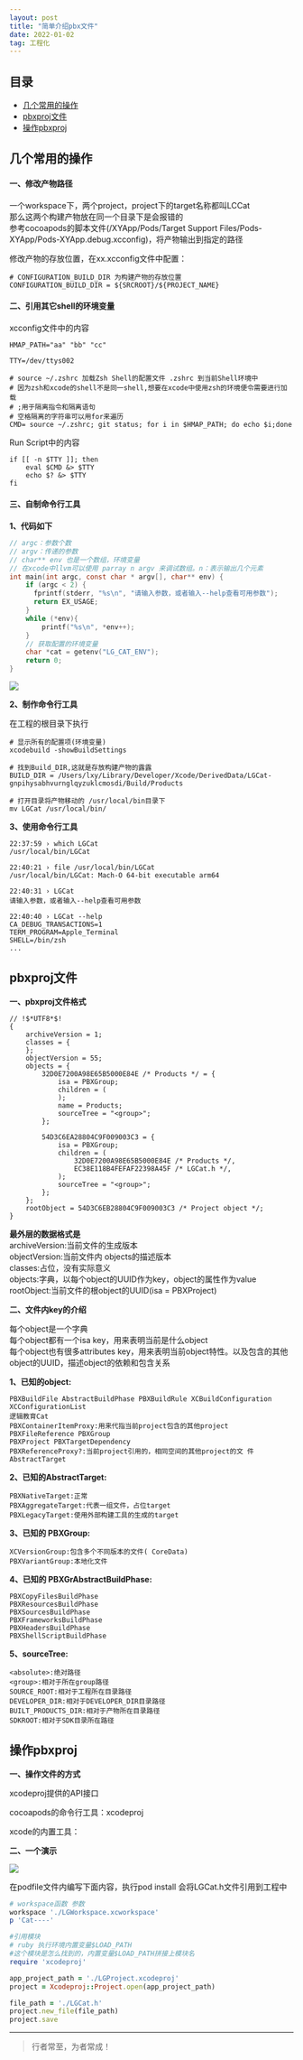 ```yaml
---
layout: post
title: "简单介绍pbx文件"
date: 2022-01-02
tag: 工程化
---
```




## 目录
- [几个常用的操作](#content1)   
- [pbxproj文件](#content2)   
- [操作pbxproj](#content3)   



<!-- ************************************************ -->
## <a id="content1">几个常用的操作</a>

#### **一、修改产物路径**
一个workspace下，两个project，project下的target名称都叫LCCat<br>
那么这两个构建产物放在同一个目录下是会报错的<br>
参考cocoapods的脚本文件(/XYApp/Pods/Target Support Files/Pods-XYApp/Pods-XYApp.debug.xcconfig)，将产物输出到指定的路径<br>

修改产物的存放位置，在xx.xcconfig文件中配置：
```shell
# CONFIGURATION_BUILD_DIR 为构建产物的存放位置
CONFIGURATION_BUILD_DIR = ${SRCROOT}/${PROJECT_NAME}
```

#### **二、引用其它shell的环境变量**
xcconfig文件中的内容
```shell
HMAP_PATH="aa" "bb" "cc"

TTY=/dev/ttys002

# source ~/.zshrc 加载Zsh Shell的配置文件 .zshrc 到当前Shell环境中
# 因为zsh和xcode的shell不是同一shell,想要在xcode中使用zsh的环境便令需要进行加载
# ;用于隔离指令和隔离语句
# 空格隔离的字符串可以用for来遍历
CMD= source ~/.zshrc; git status; for i in $HMAP_PATH; do echo $i;done
```

Run Script中的内容
```shell
if [[ -n $TTY ]]; then
    eval $CMD &> $TTY
    echo $? &> $TTY
fi
```

#### **三、自制命令行工具**
**1、代码如下**
```c
// argc：参数个数
// argv：传递的参数
// char** env 也是一个数组，环境变量
// 在xcode中llvm可以使用 parray n argv 来调试数组。n：表示输出几个元素
int main(int argc, const char * argv[], char** env) {
    if (argc < 2) {
      fprintf(stderr, "%s\n", "请输入参数，或者输入--help查看可用参数");
      return EX_USAGE;
    }
    while (*env){
        printf("%s\n", *env++);
    }
    // 获取配置的环境变量
    char *cat = getenv("LG_CAT_ENV");
    return 0;
}
```
<img src="/images/project/10.png">

**2、制作命令行工具**

在工程的根目录下执行
```shell
# 显示所有的配置项(环境变量)
xcodebuild -showBuildSettings

# 找到Build_DIR,这就是存放构建产物的露露
BUILD_DIR = /Users/lxy/Library/Developer/Xcode/DerivedData/LGCat-gnpihysabhvurnglqyzuklcmosdi/Build/Products

# 打开目录将产物移动的 /usr/local/bin目录下
mv LGCat /usr/local/bin/
```

**3、使用命令行工具**
```shell
22:37:59 › which LGCat
/usr/local/bin/LGCat

22:40:21 › file /usr/local/bin/LGCat
/usr/local/bin/LGCat: Mach-O 64-bit executable arm64

22:40:31 › LGCat
请输入参数，或者输入--help查看可用参数

22:40:40 › LGCat --help
CA_DEBUG_TRANSACTIONS=1
TERM_PROGRAM=Apple_Terminal
SHELL=/bin/zsh
...
```


<!-- ************************************************ -->
## <a id="content2">pbxproj文件</a>

**一、pbxproj文件格式**
```shell
// !$*UTF8*$!
{
	archiveVersion = 1;
	classes = {
	};
	objectVersion = 55;
	objects = {
		32D0E7200A98E65B5000E84E /* Products */ = {
			isa = PBXGroup;
			children = (
			);
			name = Products;
			sourceTree = "<group>";
		};

		54D3C6EA28804C9F009003C3 = {
			isa = PBXGroup;
			children = (
				32D0E7200A98E65B5000E84E /* Products */,
				EC38E118B4FEFAF22398A45F /* LGCat.h */,
			);
			sourceTree = "<group>";
		};
	};
	rootObject = 54D3C6EB28804C9F009003C3 /* Project object */;
}
```
**最外层的数据格式是**<br>
archiveVersion:当前文件的生成版本<br>
objectVersion:当前文件内 objects的描述版本<br>
classes:占位，没有实际意义<br>
objects:字典，以每个object的UUID作为key，object的属性作为value<br>
rootObject:当前文件的根object的UUID(isa = PBXProject)<br>


**二、文件内key的介绍**

每个object是一个字典<br>
每个object都有一个isa key，用来表明当前是什么object<br>
每个object也有很多attributes key，用来表明当前object特性。以及包含的其他 object的UUID，描述object的依赖和包含关系<br>

**1、已知的object:**
```shell
PBXBuildFile AbstractBuildPhase PBXBuildRule XCBuildConfiguration XCConfigurationList
逻辑教育Cat
PBXContainerItemProxy:用来代指当前project包含的其他project
PBXFileReference PBXGroup
PBXProject PBXTargetDependency
PBXReferenceProxy?:当前project引用的，相同空间的其他project的文 件
AbstractTarget
```

**2、已知的AbstractTarget:**
```shell
PBXNativeTarget:正常 
PBXAggregateTarget:代表一组文件，占位target 
PBXLegacyTarget:使用外部构建工具的生成的target
```

**3、已知的 PBXGroup:**
```shell
XCVersionGroup:包含多个不同版本的文件( CoreData) 
PBXVariantGroup:本地化文件
```

**4、已知的 PBXGrAbstractBuildPhase:**
```shell
PBXCopyFilesBuildPhase
PBXResourcesBuildPhase 
PBXSourcesBuildPhase 
PBXFrameworksBuildPhase 
PBXHeadersBuildPhase 
PBXShellScriptBuildPhase
```

**5、sourceTree:**
```shell
<absolute>:绝对路径 
<group>:相对于所在group路径 
SOURCE_ROOT:相对于工程所在目录路径 
DEVELOPER_DIR:相对于DEVELOPER_DIR目录路径 
BUILT_PRODUCTS_DIR:相对于产物所在目录路径 
SDKROOT:相对于SDK目录所在路径
```


<!-- ************************************************ -->
## <a id="content3">操作pbxproj</a>

**一、操作文件的方式**

xcodeproj提供的API接口

cocoapods的命令行工具：xcodeproj

xcode的内置工具：

**二、一个演示**

<img src="/images/project/11.png">

在podfile文件内编写下面内容，执行pod install 会将LGCat.h文件引用到工程中
```ruby
# workspace函数 参数
workspace './LGWorkspace.xcworkspace'
p 'Cat----'

#引用模块
# ruby 执行环境内置变量$LOAD_PATH
#这个模块是怎么找到的，内置变量$LOAD_PATH拼接上模块名
require 'xcodeproj'

app_project_path = './LGProject.xcodeproj'
project = Xcodeproj::Project.open(app_project_path)

file_path = './LGCat.h'
project.new_file(file_path)
project.save
```


----------
>  行者常至，为者常成！


